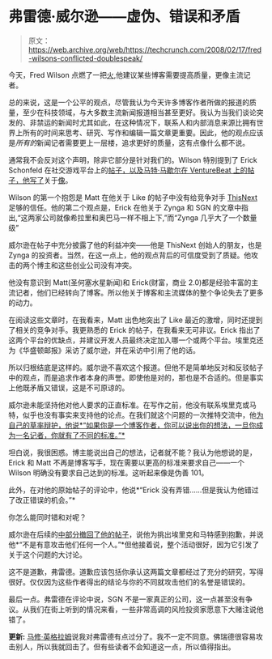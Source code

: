 # 弗雷德·威尔逊——虚伪、错误和矛盾

> 原文：<https://web.archive.org/web/https://techcrunch.com/2008/02/17/fred-wilsons-conflicted-doublespeak/>

今天，Fred Wilson 点燃了一把[火](https://web.archive.org/web/20230216111704/http://avc.blogs.com/a_vc/2008/02/journabloggers.html),他建议某些博客需要提高质量，更像主流记者。

总的来说，这是一个公平的观点，尽管我认为今天许多博客作者所做的报道的质量，至少在科技领域，与大多数主流新闻报道相当甚至更好。我认为当我们谈论突发的、非禁运的新闻时尤其如此，在这种情况下，联系人和内部消息来源比拥有世界上所有的时间来思考、研究、写作和编辑一篇文章更重要。因此，他的观点应该是*所有的*新闻记者需要更上一层楼，追求更好的质量，这有点像什么都不说。

通常我不会反对这个声明，除非它部分是针对我们的。Wilson 特别提到了 Erick Schonfeld 在社交游戏平台上的[帖子，以及马特·马歇尔在 VentureBeat 上的](https://web.archive.org/web/20230216111704/https://techcrunch.com/2008/02/14/game-on-zynga-and-sgn-battle-for-social-gaming-developers/)[帖子，他写了](https://web.archive.org/web/20230216111704/http://venturebeat.com/2008/02/17/likecom-shows-visual-search-works-after-all/)关于[像](https://web.archive.org/web/20230216111704/http://www.crunchbase.com/company/like)。

Wilson 的第一个抱怨是 Matt 在他关于 Like 的帖子中没有给竞争对手 [ThisNext](https://web.archive.org/web/20230216111704/http://www.crunchbase.com/company/thisnext) 足够的信任。他的第二个观点是，Erick 在他关于 Zynga 和 SGN 的文章中指出,“这两家公司就像希拉里和奥巴马一样不相上下,”而“Zynga 几乎大了一个数量级”

威尔逊在帖子中充分披露了他的利益冲突——他是 ThisNext 创始人的朋友，也是 Zynga 的投资者。当然，在这一点上，他的观点背后的可信度受到了质疑。他攻击的两个博主和这些创业公司没有冲突。

他没有意识到 Matt(圣何塞水星新闻)和 Erick(财富，商业 2.0)都是经验丰富的主流记者，他们已经转向了博客。所以他关于博客和主流媒体的整个争论失去了更多的动力。

在阅读这些文章时，在我看来，Matt 出色地突出了 Like 最近的激增，同时还提到了相关的竞争对手。我更熟悉的 Erick 的帖子，在我看来无可非议。Erick 指出了这两个平台的优缺点，并建议开发人员最终决定加入哪一个或两个平台。埃里克还为《华盛顿邮报》采访了威尔逊，并在采访中引用了他的话。

所以归根结底是这样的。威尔逊不喜欢这个报道。但他不是简单地反对和反驳帖子中的观点，而是追求作者本身的声誉。即使他是对的，那也是不合适的。但是事实上他既矛盾又错误，这是不可原谅的。

威尔逊未能坚持他对他人要求的正直标准。在写作之前，他没有联系埃里克或马特，似乎也没有事实来支持他的论点。在我们就这个问题的一次推特交流中，他[为自己的草率辩护，他说*“如果你是一个博客作者，你可以说出你的想法，一旦你成为一名记者，你就有了不同的标准。”*](https://web.archive.org/web/20230216111704/http://twitter.com/fredwilson/statuses/724221242)

坦白说，我很困惑。博主能说出自己的想法，记者就不能？我认为他想说的是，Erick 和 Matt 不再是博客写手，现在需要以更高的标准来要求自己——一个 Wilson 明确没有要求自己达到的标准。这听起来像是伪善 101。

此外，在对他的原始帖子的评论中，他说*“Erick 没有弄错……但是我认为他错过了改正错误的机会。”*

你怎么能同时错和对呢？

威尔逊在后续的[中部分撤回了他的帖子](https://web.archive.org/web/20230216111704/http://avc.blogs.com/a_vc/2008/02/some-more-thoug.html)，说他为挑出埃里克和马特感到抱歉，并说他*“不是有意攻击他们任何一个人。”*但他接着说，整个活动很好，因为它引发了关于这个问题的大讨论。

这不是道歉，弗雷德。道歉应该包括你承认这两篇文章都经过了充分的研究，写得很好。仅仅因为这些作者得出的结论与你的不同就攻击他们的名誉是错误的。

最后一点。弗雷德在评论中说，SGN 不是一家真正的公司，这一点甚至没有争议。从我们在街上听到的情况来看，一些非常高调的风险投资家愿意下大赌注说他错了。

**更新:** [马修·英格拉姆](https://web.archive.org/web/20230216111704/http://www.mathewingram.com/work/2008/02/17/bloggers-need-to-try-even-harder/)说我对弗雷德有点过分了。我不一定不同意。佛瑞德很容易攻击别人，所以我就回击了。但有些读者不会知道这一点，所以值得指出。